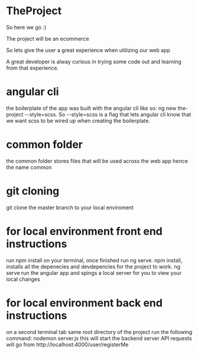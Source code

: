 # TheProject

So here we go :)

The project will be an ecommerce

So lets give the user a great experience when utilizing our web app

A great developer is alway curious in trying some code out and learning from that experience.

# angular cli

the boilerplate of the app was built with the angular cli like so: ng new the-project --style=scss. So --style=scss is a flag that lets angular cli know that we want scss to be wired up when creating the boilerplate.

# common folder

the common folder stores files that will be used across the web app hence the name common

# git cloning

git clone the master branch to your local enviroment

# for local environment front end instructions

run npm install on your terminal, once finished run ng serve.
npm install, installs all the depenecies and devdepencies for the project to work.
ng serve run the angular app and spings a local server for you to view your local changes

# for local environment back end instructions

on a second terminal tab same root directory of the project run the following command: nodemon server.js
this will start the backend server
API requests will go from http://localhost:4000/user/registerMe
